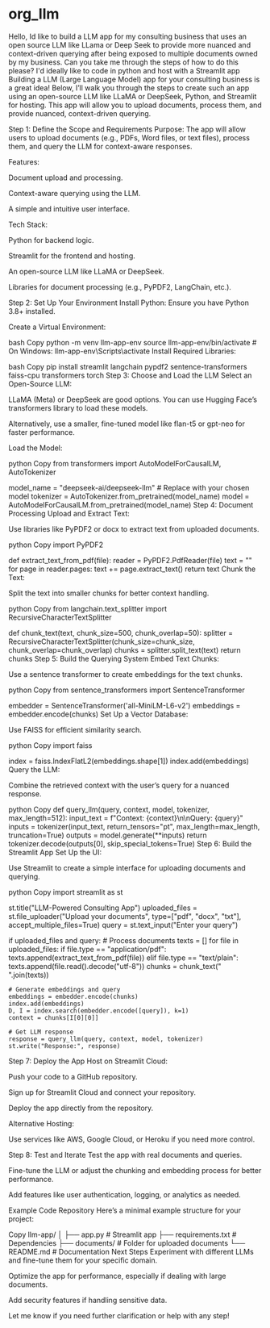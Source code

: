 # org_llm

Hello, Id like to build a LLM app for my consulting business that uses an open source LLM like LLama or Deep Seek to provide more nuanced and context-driven querying after being exposed to multiple documents owned by my business. Can you take me through the steps of how to do this please? I'd ideally like to code in python and host with a Streamlit app
Building a LLM (Large Language Model) app for your consulting business is a great idea! Below, I’ll walk you through the steps to create such an app using an open-source LLM like LLaMA or DeepSeek, Python, and Streamlit for hosting. This app will allow you to upload documents, process them, and provide nuanced, context-driven querying.

Step 1: Define the Scope and Requirements
Purpose: The app will allow users to upload documents (e.g., PDFs, Word files, or text files), process them, and query the LLM for context-aware responses.

Features:

Document upload and processing.

Context-aware querying using the LLM.

A simple and intuitive user interface.

Tech Stack:

Python for backend logic.

Streamlit for the frontend and hosting.

An open-source LLM like LLaMA or DeepSeek.

Libraries for document processing (e.g., PyPDF2, LangChain, etc.).

Step 2: Set Up Your Environment
Install Python: Ensure you have Python 3.8+ installed.

Create a Virtual Environment:

bash
Copy
python -m venv llm-app-env
source llm-app-env/bin/activate  # On Windows: llm-app-env\Scripts\activate
Install Required Libraries:

bash
Copy
pip install streamlit langchain pypdf2 sentence-transformers faiss-cpu transformers torch
Step 3: Choose and Load the LLM
Select an Open-Source LLM:

LLaMA (Meta) or DeepSeek are good options. You can use Hugging Face’s transformers library to load these models.

Alternatively, use a smaller, fine-tuned model like flan-t5 or gpt-neo for faster performance.

Load the Model:

python
Copy
from transformers import AutoModelForCausalLM, AutoTokenizer

model_name = "deepseek-ai/deepseek-llm"  # Replace with your chosen model
tokenizer = AutoTokenizer.from_pretrained(model_name)
model = AutoModelForCausalLM.from_pretrained(model_name)
Step 4: Document Processing
Upload and Extract Text:

Use libraries like PyPDF2 or docx to extract text from uploaded documents.

python
Copy
import PyPDF2

def extract_text_from_pdf(file):
    reader = PyPDF2.PdfReader(file)
    text = ""
    for page in reader.pages:
        text += page.extract_text()
    return text
Chunk the Text:

Split the text into smaller chunks for better context handling.

python
Copy
from langchain.text_splitter import RecursiveCharacterTextSplitter

def chunk_text(text, chunk_size=500, chunk_overlap=50):
    splitter = RecursiveCharacterTextSplitter(chunk_size=chunk_size, chunk_overlap=chunk_overlap)
    chunks = splitter.split_text(text)
    return chunks
Step 5: Build the Querying System
Embed Text Chunks:

Use a sentence transformer to create embeddings for the text chunks.

python
Copy
from sentence_transformers import SentenceTransformer

embedder = SentenceTransformer('all-MiniLM-L6-v2')
embeddings = embedder.encode(chunks)
Set Up a Vector Database:

Use FAISS for efficient similarity search.

python
Copy
import faiss

index = faiss.IndexFlatL2(embeddings.shape[1])
index.add(embeddings)
Query the LLM:

Combine the retrieved context with the user’s query for a nuanced response.

python
Copy
def query_llm(query, context, model, tokenizer, max_length=512):
    input_text = f"Context: {context}\n\nQuery: {query}"
    inputs = tokenizer(input_text, return_tensors="pt", max_length=max_length, truncation=True)
    outputs = model.generate(**inputs)
    return tokenizer.decode(outputs[0], skip_special_tokens=True)
Step 6: Build the Streamlit App
Set Up the UI:

Use Streamlit to create a simple interface for uploading documents and querying.

python
Copy
import streamlit as st

st.title("LLM-Powered Consulting App")
uploaded_files = st.file_uploader("Upload your documents", type=["pdf", "docx", "txt"], accept_multiple_files=True)
query = st.text_input("Enter your query")

if uploaded_files and query:
    # Process documents
    texts = []
    for file in uploaded_files:
        if file.type == "application/pdf":
            texts.append(extract_text_from_pdf(file))
        elif file.type == "text/plain":
            texts.append(file.read().decode("utf-8"))
    chunks = chunk_text(" ".join(texts))

    # Generate embeddings and query
    embeddings = embedder.encode(chunks)
    index.add(embeddings)
    D, I = index.search(embedder.encode([query]), k=1)
    context = chunks[I[0][0]]

    # Get LLM response
    response = query_llm(query, context, model, tokenizer)
    st.write("Response:", response)
Step 7: Deploy the App
Host on Streamlit Cloud:

Push your code to a GitHub repository.

Sign up for Streamlit Cloud and connect your repository.

Deploy the app directly from the repository.

Alternative Hosting:

Use services like AWS, Google Cloud, or Heroku if you need more control.

Step 8: Test and Iterate
Test the app with real documents and queries.

Fine-tune the LLM or adjust the chunking and embedding process for better performance.

Add features like user authentication, logging, or analytics as needed.

Example Code Repository
Here’s a minimal example structure for your project:

Copy
llm-app/
│
├── app.py               # Streamlit app
├── requirements.txt     # Dependencies
├── documents/           # Folder for uploaded documents
└── README.md            # Documentation
Next Steps
Experiment with different LLMs and fine-tune them for your specific domain.

Optimize the app for performance, especially if dealing with large documents.

Add security features if handling sensitive data.

Let me know if you need further clarification or help with any step!

